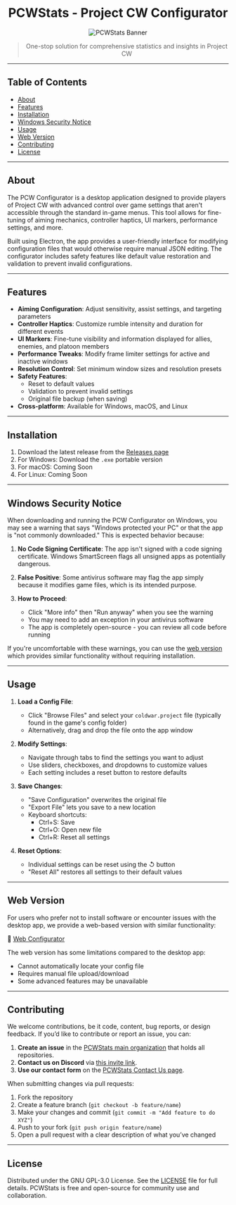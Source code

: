 <div align="center">

# PCWStats - Project CW Configurator

<img src="https://raw.githubusercontent.com/PCWStats/Website-Images/refs/heads/main/social-share/PCWStats.png" alt="PCWStats Banner"/>

> One-stop solution for comprehensive statistics and insights in Project CW

</div>

---

## Table of Contents

- [About](#about)  
- [Features](#features)
- [Installation](#installation)
- [Windows Security Notice](#windows-security-notice)
- [Usage](#usage)
- [Web Version](#web-version)
- [Contributing](#contributing)  
- [License](#license)  

---

##  About

The PCW Configurator is a desktop application designed to provide players of Project CW with advanced control over game settings that aren't accessible through the standard in-game menus. This tool allows for fine-tuning of aiming mechanics, controller haptics, UI markers, performance settings, and more.

Built using Electron, the app provides a user-friendly interface for modifying configuration files that would otherwise require manual JSON editing. The configurator includes safety features like default value restoration and validation to prevent invalid configurations.

---

## Features

- **Aiming Configuration**: Adjust sensitivity, assist settings, and targeting parameters
- **Controller Haptics**: Customize rumble intensity and duration for different events
- **UI Markers**: Fine-tune visibility and information displayed for allies, enemies, and platoon members
- **Performance Tweaks**: Modify frame limiter settings for active and inactive windows
- **Resolution Control**: Set minimum window sizes and resolution presets
- **Safety Features**: 
  - Reset to default values
  - Validation to prevent invalid settings
  - Original file backup (when saving)
- **Cross-platform**: Available for Windows, macOS, and Linux

---

## Installation

1. Download the latest release from the [Releases page](https://github.com/PCWStats/pcw-configurator/releases)
2. For Windows: Download the `.exe` portable version
3. For macOS: Coming Soon
4. For Linux: Coming Soon

---

## Windows Security Notice

When downloading and running the PCW Configurator on Windows, you may see a warning that says "Windows protected your PC" or that the app is "not commonly downloaded." This is expected behavior because:

1. **No Code Signing Certificate**: The app isn't signed with a code signing certificate. Windows SmartScreen flags all unsigned apps as potentially dangerous.

2. **False Positive**: Some antivirus software may flag the app simply because it modifies game files, which is its intended purpose.

3. **How to Proceed**:
   - Click "More info" then "Run anyway" when you see the warning
   - You may need to add an exception in your antivirus software
   - The app is completely open-source - you can review all code before running

If you're uncomfortable with these warnings, you can use the [web version](https://pcwstats.github.io/playground/configurator.html) which provides similar functionality without requiring installation.

---

## Usage

1. **Load a Config File**:
   - Click "Browse Files" and select your `coldwar.project` file (typically found in the game's config folder)
   - Alternatively, drag and drop the file onto the app window

2. **Modify Settings**:
   - Navigate through tabs to find the settings you want to adjust
   - Use sliders, checkboxes, and dropdowns to customize values
   - Each setting includes a reset button to restore defaults

3. **Save Changes**:
   - "Save Configuration" overwrites the original file
   - "Export File" lets you save to a new location
   - Keyboard shortcuts:
     - Ctrl+S: Save
     - Ctrl+O: Open new file
     - Ctrl+R: Reset all settings

4. **Reset Options**:
   - Individual settings can be reset using the ↺ button
   - "Reset All" restores all settings to their default values

---

## Web Version

For users who prefer not to install software or encounter issues with the desktop app, we provide a web-based version with similar functionality:

🔗 [Web Configurator](https://pcwstats.github.io/playground/configurator.html)

The web version has some limitations compared to the desktop app:
- Cannot automatically locate your config file
- Requires manual file upload/download
- Some advanced features may be unavailable

---

## Contributing

We welcome contributions, be it code, content, bug reports, or design feedback.
If you’d like to contribute or report an issue, you can:

1. **Create an issue** in the [PCWStats main organization](https://github.com/PCWStats) that holds all repositories.
2. **Contact us on Discord** via [this invite link](https://thatsinewave.github.io/Discord-Redirect/).
3. **Use our contact form** on the [PCWStats Contact Us page](https://pcwstats.github.io/resources/contact-us.html).

When submitting changes via pull requests:

1. Fork the repository
2. Create a feature branch (`git checkout -b feature/name`)
3. Make your changes and commit (`git commit -m "Add feature to do XYZ"`)
4. Push to your fork (`git push origin feature/name`)
5. Open a pull request with a clear description of what you’ve changed

---

## License

Distributed under the GNU GPL-3.0 License. See the [LICENSE](LICENSE) file for full details. PCWStats is free and open-source for community use and collaboration.
